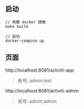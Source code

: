 ## 启动
```sbtshell
// 构建 docker 镜像
make build

// 启动
docker-compose up
```

## 页面
http://localhost:8081/activiti-app
> 账号: admin:test

http://localhost:8081/activiti-admin
> 账号: admin:admin